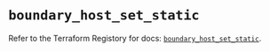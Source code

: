 # `boundary_host_set_static`

Refer to the Terraform Registory for docs: [`boundary_host_set_static`](https://www.terraform.io/docs/providers/boundary/r/host_set_static).
